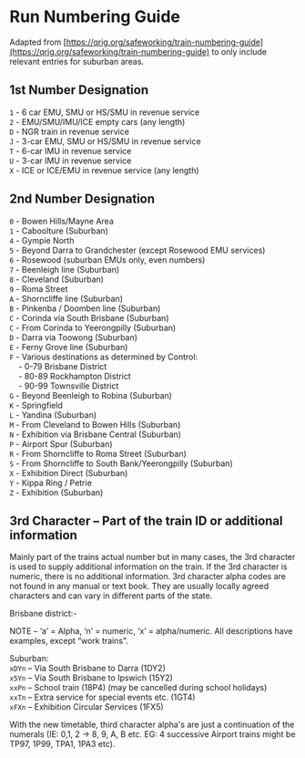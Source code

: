 # Run Numbering Guide

Adapted from [https://qrig.org/safeworking/train-numbering-guide](https://qrig.org/safeworking/train-numbering-guide) to
only include relevant entries for suburban areas.

## 1st Number Designation

`1` - 6 car EMU, SMU or HS/SMU in revenue service <br>
`2` - EMU/SMU/IMU/ICE empty cars (any length) <br>
`D` - NGR train in revenue service <br>
`J` - 3-car EMU, SMU or HS/SMU in revenue service <br>
`T` - 6-car IMU in revenue service <br>
`U` - 3-car IMU in revenue service <br>
`X` - ICE or ICE/EMU in revenue service (any length) <br>

## 2nd Number Designation

`0` - Bowen Hills/Mayne Area <br>
`1` - Caboolture (Suburban) <br>
`4` - Gympie North <br>
`5` - Beyond Darra to Grandchester (except Rosewood EMU services) <br>
`6` - Rosewood (suburban EMUs only, even numbers) <br>
`7` - Beenleigh line (Suburban) <br>
`8` - Cleveland (Suburban) <br>
`9` - Roma Street <br>
`A` - Shorncliffe line (Suburban) <br>
`B` - Pinkenba / Doomben line (Suburban) <br>
`C` - Corinda via South Brisbane (Suburban) <br>
`C` - From Corinda to Yeerongpilly (Suburban) <br>
`D` - Darra via Toowong (Suburban) <br>
`E` - Ferny Grove line (Suburban) <br>
`F` - Various destinations as determined by Control: <br>
&nbsp;&nbsp;&nbsp; - 0-79 Brisbane District <br>
&nbsp;&nbsp;&nbsp; - 80-89 Rockhampton District <br>
&nbsp;&nbsp;&nbsp; - 90-99 Townsville District <br>
`G` - Beyond Beenleigh to Robina (Suburban) <br>
`K` - Springfield <br>
`L` - Yandina (Suburban) <br>
`M` - From Cleveland to Bowen Hills (Suburban) <br>
`N` - Exhibition via Brisbane Central (Suburban) <br>
`P` - Airport Spur (Suburban) <br>
`R` - From Shorncliffe to Roma Street (Suburban) <br>
`S` - From Shorncliffe to South Bank/Yeerongpilly (Suburban) <br>
`X` - Exhibition Direct (Suburban) <br>
`Y` - Kippa Ring / Petrie <br>
`Z` - Exhibition (Suburban) <br>

## 3rd Character – Part of the train ID or additional information

Mainly part of the trains actual number but in many cases, the 3rd character is used to supply additional information on
the train. If the 3rd character is numeric, there is no additional information. 3rd character alpha codes are not found
in any manual or text book. They are usually locally agreed characters and can vary in different parts of the state.

Brisbane district:-

NOTE – ‘a’ = Alpha, ‘n’ = numeric, ‘x’ = alpha/numeric. All descriptions have examples, except “work trains”.

Suburban: <br>
`xDYn` – Via South Brisbane to Darra (1DY2) <br>
`x5Yn` – Via South Brisbane to Ipswich (15Y2) <br>
`xxPn` – School train (18P4) (may be cancelled during school holidays) <br>
`xxTn` – Extra service for special events etc. (1GT4) <br>
`xFXn` – Exhibition Circular Services (1FX5) <br>

With the new timetable, third character alpha's are just a continuation of the numerals (IE: 0,1, 2 -> 8, 9, A, B etc. EG: 4 successive Airport trains might be TP97, 1P99, TPA1, 1PA3 etc).